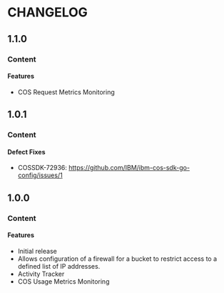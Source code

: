 # CHANGELOG

## 1.1.0

### Content

#### Features

* COS Request Metrics Monitoring

## 1.0.1

### Content

#### Defect Fixes

* COSSDK-72936: <https://github.com/IBM/ibm-cos-sdk-go-config/issues/1>

## 1.0.0

### Content

#### Features

* Initial release
* Allows configuration of a firewall for a bucket to restrict access to a defined list of IP addresses.
* Activity Tracker
* COS Usage Metrics Monitoring
